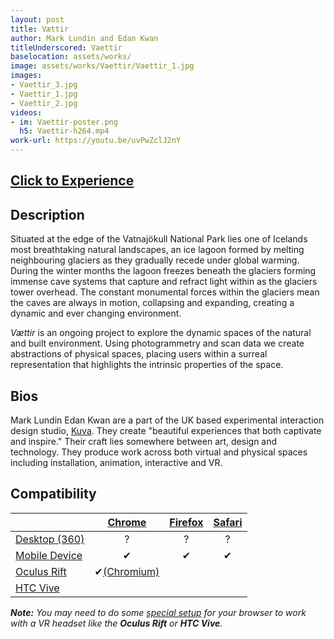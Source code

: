 ```yaml
---
layout: post
title: Vættir
author: Mark Lundin and Edan Kwan
titleUnderscored: Vaettir
baselocation: assets/works/
image: assets/works/Vaettir/Vaettir_1.jpg
images:
- Vaettir_3.jpg
- Vaettir_1.jpg
- Vaettir_2.jpg
videos: 
- im: Vaettir-poster.png
  h5: Vaettir-h264.mp4
work-url: https://youtu.be/uvPwZclJ2nY
---
```


<h2><a href="{{ page.work-url }}" target="_blank" class="button fit special icon fa-play"> Click to Experience</a></h2>

<div class="box" markdown="1">

## Description
Situated at the edge of the Vatnajökull National Park lies one of Icelands most breathtaking natural landscapes, an ice lagoon formed by melting neighbouring glaciers as they gradually recede under global warming. During the winter months the lagoon freezes beneath the glaciers forming immense cave systems that capture and refract light within as the glaciers tower overhead. The constant monumental forces within the glaciers mean the caves are always in motion, collapsing and expanding, creating a dynamic and ever changing environment. 

*Vættir* is an ongoing project to explore the dynamic spaces of the natural and built environment. Using photogrammetry and scan data we create abstractions of physical spaces, placing users within a surreal representation that highlights the intrinsic properties of the space.  

## Bios	
Mark Lundin Edan Kwan are a part of the UK based experimental interaction design studio, [Kuva](https://www.kuva.io/). They create "beautiful experiences that both captivate and inspire." Their craft lies somewhere between art, design and technology. They produce work across both virtual and physical spaces including installation, animation, interactive and VR.

</div>

<div class="box" markdown="1">

## Compatibility

|                     |[Chrome][2]     |[Firefox][4]|[Safari][6]  
|---------------------|:--------------:|:----------:|:---------:
|[Desktop (360)][7]   |?               |?           |?     
|[Mobile Device][8]   |✔               |✔           |✔     
|[Oculus Rift][9]     |✔[(Chromium)][3]|            |      
|[HTC Vive][10]       |                |            |
  
[1]:instructions.html#edge-ins
[2]:instructions.html#chrome-ins 
[3]:instructions.html#chromium-ins 
[4]:instructions.html#firefox-ins 
[5]:instructions.html#firefoxnightly-ins 
[6]:instructions.html#safari-ins 
[7]:instructions.html#desktop-ins
[8]:https://vr.google.com/cardboard/
[9]:https://www.oculus.com/rift/
[10]:https://www.vive.com/
[11]:https://vr.google.com/daydream/
[12]:instructions.html

***Note:** You may need to do some [special setup][12] for your browser to work with a VR headset like the **Oculus Rift** or **HTC Vive**.*

</div>